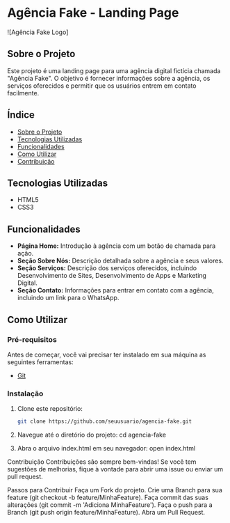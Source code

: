# Agência Fake - Landing Page

![Agência Fake Logo]

## Sobre o Projeto

Este projeto é uma landing page para uma agência digital fictícia chamada "Agência Fake". O objetivo é fornecer informações sobre a agência, os serviços oferecidos e permitir que os usuários entrem em contato facilmente.

## Índice

- [Sobre o Projeto](#sobre-o-projeto)
- [Tecnologias Utilizadas](#tecnologias-utilizadas)
- [Funcionalidades](#funcionalidades)
- [Como Utilizar](#como-utilizar)
- [Contribuição](#contribuição)

## Tecnologias Utilizadas

- HTML5
- CSS3

## Funcionalidades

- **Página Home:** Introdução à agência com um botão de chamada para ação.
- **Seção Sobre Nós:** Descrição detalhada sobre a agência e seus valores.
- **Seção Serviços:** Descrição dos serviços oferecidos, incluindo Desenvolvimento de Sites, Desenvolvimento de Apps e Marketing Digital.
- **Seção Contato:** Informações para entrar em contato com a agência, incluindo um link para o WhatsApp.

## Como Utilizar

### Pré-requisitos

Antes de começar, você vai precisar ter instalado em sua máquina as seguintes ferramentas:

- [Git](https://git-scm.com)

### Instalação

1. Clone este repositório:

   ```bash
   git clone https://github.com/seuusuario/agencia-fake.git

2. Navegue até o diretório do projeto:
   cd agencia-fake

3. Abra o arquivo index.html em seu navegador:
   open index.html

Contribuição
Contribuições são sempre bem-vindas! Se você tem sugestões de melhorias, fique à vontade para abrir uma issue ou enviar um pull request.

Passos para Contribuir
Faça um Fork do projeto.
Crie uma Branch para sua feature (git checkout -b feature/MinhaFeature).
Faça commit das suas alterações (git commit -m 'Adiciona MinhaFeature').
Faça o push para a Branch (git push origin feature/MinhaFeature).
Abra um Pull Request.
